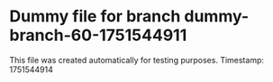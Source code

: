 # Dummy file for branch dummy-branch-60-1751544911

This file was created automatically for testing purposes.
Timestamp: 1751544914